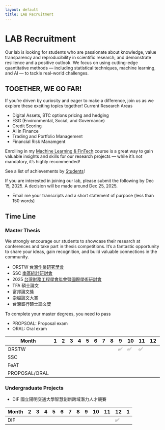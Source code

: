 ```yaml
---
layout: default
title: LAB Recruitment
---
```



# LAB Recruitment

Our lab is looking for students who are passionate about knowledge, value transparency and reproducibility in scientific research, and demonstrate resilience and a positive outlook. We focus on using cutting-edge quantitative methods — including statistical techniques, machine learning, and AI — to tackle real-world challenges.

## TOGETHER, WE GO FAR!

If you’re driven by curiosity and eager to make a difference, join us as we explore these exciting topics together! Current Research Areas
- Digital Assets, BTC options pricing and hedging
- ESG (Environmental, Social, and Governance)
- Credit Scoring
- AI in Finance
- Trading and Portfolio Management
- Financial Risk Manamgent

Enrolling in my [Machine Learning & FinTech](https://github.com/HWTeng-Teaching/202409-ML-FinTech) course is a great way to gain valuable insights and skills for our research projects — while it’s not mandatory, it’s highly recommended!

See a list of achievements by [Students](https://venteng.github.io/LAB_Recruitment/Students.html)! 

If you are interested in joining our lab, please submit the following by Dec 15, 2025. A decision will be made around Dec 25, 2025.  
- Email me your transcripts and a short statement of purpose (less than 150 words)
<!-- - Provide me your information through [Google Forms](https://forms.gle/UQSsDkt4Csvg9UU59). --->

## Time Line 

### Master Thesis

We strongly encourage our students to showcase their research at conferences and take part in thesis competitions. It’s a fantastic opportunity to share your ideas, gain recognition, and build valuable connections in the community.
- ORSTW [台灣作業研究學會](http://www.orstw.org.tw)
- SSC [南區統計研討會](https://www-math.nsysu.edu.tw/conference/stsc33/)
- 2025 [台灣財務工程學會年會暨國際學術研討會](https://deptfin.ccu.edu.tw/p/412-1118-3680.php?Lang=zh-tw)
- TFA 碩士論文
- 富邦論文獎
- 崇越論文大賞
- 台灣銀行碩士論文獎

To complete your master degrees, you need to pass
- PROPSOAL: Proposal exam
- ORAL: Oral exam

|Month| 1  |  2  |  3  | 4  |  5 |  6  |  7  |  8  |  9  |  10 |  11 |  12 |  1  |  2 |  3  |  4  |  5  |  6  | 
|--------|--------|--------|--------|--------|--------|--------|--------|--------|--------|--------|--------|------------|------------|------------|------------|------------|------------|------------|
| ORSTW  |        |        |        |        |        |        |        | | ✅  | ✅  | ✅  |        |    |            |            |      |      | |
| SSC  |        |        |        |        |        |        |        |   |   |   |        |    |            |         |   | ✅      | ✅       |✅  
| FeAT  |        |        |        |        |        |        |        |   |   |   |        |    |            |         |   | ✅      | ✅       |✅  
| PROPOSAL/ORAL  |        |        |        |        |        |        |        |   |   |   |        || ✅   |            |            |         |       ✅ |  


### Undergraduate Projects

- DIF 國立陽明交通大學智慧創新跨域潛力人才競賽

|Month|   2  |  3  | 4  |  5 |  6  |  7  |  8  |  9  |  10 |  11 |  12 |  1  | 
|--------|--------|--------|--------|--------|--------|--------|--------|--------|--------|--------|--------|------------|
| DIF  |        |        |        |        |        |        |        | |   |  | ✅  |  |   




